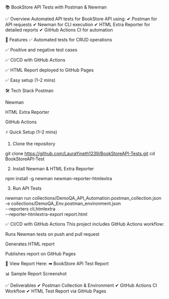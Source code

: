 📚 BookStore API Tests with Postman & Newman

✅ Overview
Automated API tests for BookStore API using:
✔ Postman for API requests
✔ Newman for CLI execution
✔ HTML Extra Reporter for detailed reports
✔ GitHub Actions CI for automation

🚀 Features
✅ Automated tests for CRUD operations

✅ Positive and negative test cases

✅ CI/CD with GitHub Actions

✅ HTML Report deployed to GitHub Pages

✅ Easy setup (1–2 mins)

🛠 Tech Stack
Postman

Newman

HTML Extra Reporter

GitHub Actions

⚡ Quick Setup (1–2 mins)
1. Clone the repository

git clone https://github.com/LauraYineth1239/BookStoreAPI-Tests.git
cd BookStoreAPI-Test

2. Install Newman & HTML Extra Reporter

npm install -g newman newman-reporter-htmlextra

3. Run API Tests

newman run collections/DemoQA_API_Automation.postman_collection.json \
-e collections/DemoQA_Env.postman_environment.json \
--reporters cli,htmlextra \
--reporter-htmlextra-export report.html

✅ CI/CD with GitHub Actions
This project includes GitHub Actions workflow:

Runs Newman tests on push and pull request

Generates HTML report

Publishes report on GitHub Pages

📄 View Report Here:
➡ BookStore API Test Report

📊 Sample Report Screenshot

✅ Deliverables
✔ Postman Collection & Environment
✔ GitHub Actions CI Workflow
✔ HTML Test Report via GitHub Pages
